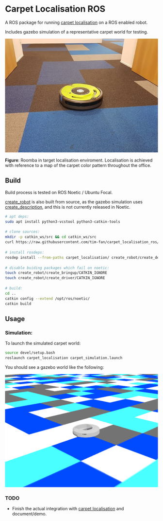 # Carpet Localisation ROS

A ROS package for running [carpet localisation](https://github.com/tim-fan/carpet_localisation) on a ROS enabled robot.

Includes gazebo simulation of a representative carpet world for testing.

![roomba on carpet](doc/roomba_on_carpet.jpg)

**Figure**: Roomba in target localisation enviroment. Localisation is achieved with reference to a map of the carpet color pattern throughout the office.

## Build

Build process is tested on ROS Noetic / Ubuntu Focal.

[create_robot](https://github.com/AutonomyLab/create_robot) is also built from source, as the gazebo simulation uses [create_description](https://github.com/AutonomyLab/create_robot/tree/melodic/create_description), and this is not currently released in Noetic.
```bash
# apt deps:
sudo apt install python3-vcstool python3-catkin-tools

# clone sources:
mkdir -p catkin_ws/src && cd catkin_ws/src
curl https://raw.githubusercontent.com/tim-fan/carpet_localisation_ros/main/workspace.repos | vcs import

# install rosdeps:
rosdep install --from-paths carpet_localisation/ create_robot/create_description/ --ignore-src --rosdistro noetic

# disable buiding packages which fail on noetic:
touch create_robot/create_bringup/CATKIN_IGNORE
touch create_robot/create_driver/CATKIN_IGNORE

# build:
cd ..
catkin config --extend /opt/ros/noetic/
catkin build
```

## Usage

### Simulation:

To launch the simulated carpet world:
```bash
source devel/setup.bash
roslaunch carpet_localisation carpet_simulation.launch
```

You should see a gazebo world like the following:

![carpet world](doc/carpet_world.png)

### TODO
* Finish the actual integration with [carpet localisation](https://github.com/tim-fan/carpet_localisation) and document/demo.